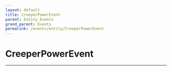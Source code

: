 ```yaml
---
layout: default
title: CreeperPowerEvent
parent: Entity Events
grand_parent: Events
permalink: /events/entity/CreeperPowerEvent
---
```


# CreeperPowerEvent

---
